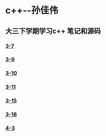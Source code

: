 # c++--孙佳伟
## 大三下学期学习c++ 笔记和源码
### [3-7](https://github.com/sinary-sys/c-study/tree/master/code/3-7)
### [3-9](https://github.com/sinary-sys/c-study/tree/master/code/3-9)
### [3-10](https://github.com/sinary-sys/c-study/tree/master/code/3-10)
### [3-11](https://github.com/sinary-sys/c-study/tree/master/code/3-11)
### [3-15](https://github.com/sinary-sys/c-study/tree/master/code/3-15)
### [3-18](https://github.com/sinary-sys/c-study/tree/master/code/3-18)
### [4-3](https://github.com/sinary-sys/c-study/tree/master/code/4-3)
